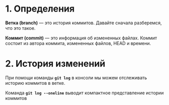 # 1. Определения

**Ветка (branch)** — это история коммитов. Давайте сначала разберемся, что это такое.

**Коммит (commit)** — это информация об измененных файлах. Коммит состоит из автора коммита, измененных файлов, HEAD и времени.

# 2. История изменений

При помощи команды **`git log`** в консоли мы можем отслеживать историю коммитов в ветке.

Команда **`git log --oneline`** выводит компактное представление истории коммитов
